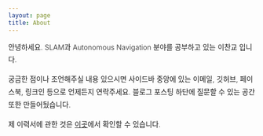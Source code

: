 ```yaml
---
layout: page
title: About
---
```


<div style="font-size: 0.9rem; font-weight:300; line-height: 1.6rem;">

안녕하세요. SLAM과 Autonomous Navigation 분야를 공부하고 있는 이찬교 입니다.

<!-- <p class="message" style="font-size: 0.9rem; font-weight: 700">

</p> -->

궁금한 점이나 조언해주실 내용 있으시면 사이드바 중앙에 있는 이메일, 깃허브, 페이스북, 링크인 등으로 언제든지 연락주세요. 블로그 포스팅 하단에 질문할 수 있는 공간 또한 만들어뒀습니다. <br>

제 이력서에 관한 것은 <a href="https://leechangyo.github.io/public/CV.pdf">이곳</a>에서 확인할 수 있습니다.

</div>
